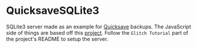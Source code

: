 # QuicksaveSQLite3

SQLite3 server made as an example for [Quicksave](https://github.com/raphtalia/Quicksave)
backups. The JavaScript side of things are based off this
[project](https://github.com/Fireboltofdeath/node-rbx-sqlite3-server). Follow the
`Glitch Tutorial` part of the project's README to setup the server.
